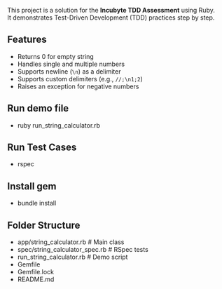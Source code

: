 This project is a solution for the **Incubyte TDD Assessment** using Ruby.  
It demonstrates Test-Driven Development (TDD) practices step by step.

## Features
- Returns 0 for empty string
- Handles single and multiple numbers
- Supports newline (`\n`) as a delimiter
- Supports custom delimiters (e.g., `//;\n1;2`)
- Raises an exception for negative numbers

## Run demo file
- ruby run_string_calculator.rb

## Run Test Cases
- rspec

## Install gem
- bundle install

## Folder Structure
- app/string_calculator.rb # Main class
- spec/string_calculator_spec.rb # RSpec tests
- run_string_calculator.rb # Demo script
- Gemfile
- Gemfile.lock
- README.md